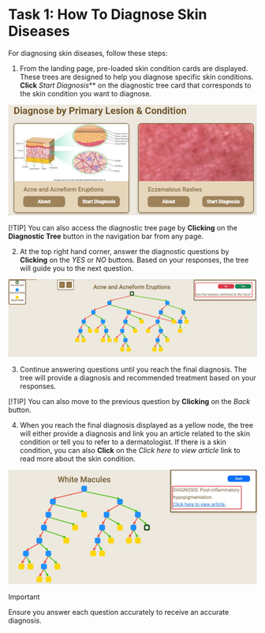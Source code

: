 # Task 1: How To Diagnose Skin Diseases

For diagnosing skin diseases, follow these steps:

1. From the landing page, pre-loaded skin condition cards are displayed. These trees are designed to help you diagnose specific skin conditions. **Click** _Start Diagnosis_\*\* on the diagnostic tree card that corresponds to the skin condition you want to diagnose.

![Local Image](./assets/diagnosing1.png "Diagnostic Tree Cards")

[!TIP]
You can also access the diagnostic tree page by **Clicking** on the **Diagnostic Tree** button in the navigation bar from any page.

2. At the top right hand corner, answer the diagnostic questions by **Clicking** on the _YES_ or _NO_ buttons. Based on your responses, the tree will guide you to the next question.

![Local Image](./assets/tree1.jpg "Diagnostic Tree")

3. Continue answering questions until you reach the final diagnosis. The tree will provide a diagnosis and recommended treatment based on your responses.

[!TIP]
You can also move to the previous question by **Clicking** on the _Back_ button.

4. When you reach the final diagnosis displayed as a yellow node, the tree will either provide a diagnosis and link you an article related to the skin condition or tell you to refer to a dermatologist. If there is a skin condition, you can also **Click** on the _Click here to view article_ link to read more about the skin condition.

![Local Image](./assets/tree2.jpg "Diagnostic Tree Result")

> [!IMPORTANT]
> Ensure you answer each question accurately to receive an accurate diagnosis.
